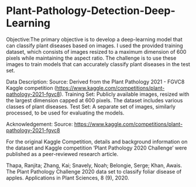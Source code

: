 # Plant-Pathology-Detection-Deep-Learning

Objective:The primary objective is to develop a deep-learning model that can classify plant diseases based on images. I used the provided training dataset, which consists of images resized to a maximum dimension of 600 pixels while maintaining the aspect ratio. The challenge is to use these images to train models that can accurately classify plant diseases in the test set.

Data Description:
Source: Derived from the Plant Pathology 2021 - FGVC8 Kaggle competition (https://www.kaggle.com/competitions/plant-pathology-2021-fgvc8).
Training Set: Publicly available images, resized with the largest dimension capped at 600 pixels. The dataset includes various classes of plant diseases.
Test Set: A separate set of images, similarly processed, to be used for evaluating the models.

Acknowledgement:
Source: https://www.kaggle.com/competitions/plant-pathology-2021-fgvc8

For the original Kaggle Competition, details and background information on the dataset and Kaggle competition ‘Plant Pathology 2020 Challenge’ were published as a peer-reviewed research article.

Thapa, Ranjita; Zhang, Kai; Snavely, Noah; Belongie, Serge; Khan, Awais. The Plant Pathology Challenge 2020 data set to classify foliar disease of apples. Applications in Plant Sciences, 8 (9), 2020.

